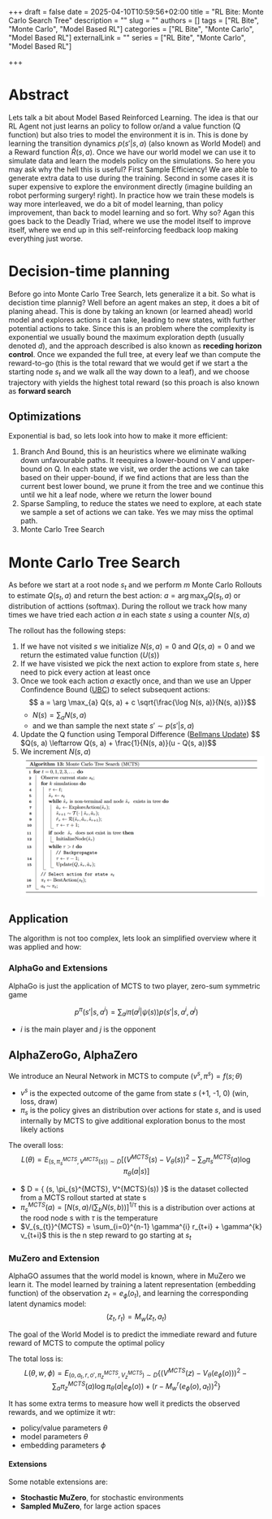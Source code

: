 +++ 
draft = false
date = 2025-04-10T10:59:56+02:00
title = "RL Bite: Monte Carlo Search Tree"
description = ""
slug = ""
authors = []
tags = ["RL Bite", "Monte Carlo", "Model Based RL"]
categories = ["RL Bite", "Monte Carlo", "Model Based RL"]
externalLink = ""
series = ["RL Bite", "Monte Carlo", "Model Based RL"]

+++

# Abstract

Lets talk a bit about Model Based Reinforced Learning. The idea is that our RL Agent not just learns an policy to follow or/and a value function (Q function) but also tries to model the environment it is in. This is done by learning the transition dynamics $p(s'|s,a)$ (also known as World Model) and a Reward function $\hat{R}(s,a)$. Once we have our world model we can use it to simulate data and learn the models policy on the simulations. So here you may ask why the hell this is useful? First Sample Efficiency! We are able to generate extra data to use during the training. Second in some cases it is super expensive to explore the environment directly (imagine building an robot performing surgery! right). In practice how we train these models is way more interleaved, we do a bit of model learning, than policy improvement, than back to model learning and so fort. Why so? Agan this goes back to the Deadly Triad, where we use the model itself to improve itself, where we end up in this  self-reinforcing feedback loop making everything just worse.


# Decision-time planning
Before go into Monte Carlo Tree Search, lets generalize it a bit. So what is decistion time plannig? Well before an agent makes an step, it does a bit of planing ahead. This is done by taking an known (or learned ahead) world model and explores actions it can take, leading to new states, with further potential actions to take. Since this is an problem where the complexity is exponential we usually bound the maximum exploration depth (usually denoted $d$), and the approach described is also known as **receding horizon control**. Once we expanded the full tree, at every leaf we than compute the reward-to-go (this is the total reward that we would get if we start a the starting node $s_t$ and we walk all the way down to a leaf), and we choose trajectory with yields the highest total reward (so this proach is also known as **forward search**

## Optimizations
Exponential is bad, so lets look into how to make it more efficient:

1. Branch And Bound, this is an heuristics where we eliminate walking down unfavourable paths. It reequires a lower-bound on V and upper-bound on Q. In each state we visit, we order the actions we can take based on their upper-bound, if we find actions that are less than the current best lower bound, we prune it from the tree and we continue this until we hit a leaf node, where we return the lower bound 
2. Sparse Sampling, to reduce the states we need to explore, at each state we sample a set of actions we can take. Yes we may miss the optimal path.
3. Monte Carlo Tree Search

# Monte Carlo Tree Search

As before we start at a root node $s_t$ and we perform $m$ Monte Carlo Rollouts to estimate $Q(s_t, a)$ and return the best action: $a = \arg \max_a Q(s_t,a)$ or distribution of acttions (softmax).
During the rollout we track how many times we have tried each action $a$ in each state $s$ using a counter $N(s,a)$

The rollout has the following steps:
1. If we have not visited $s$ we initialize $N(s,a)=0$ and $Q(s,a)=0$ and we return the estimated value function ($U(s)$)
2. If we have visisted we pick the next action to explore from state $s$, here need to pick every action at least once
3. Once we took each action $a$ exactly once, and than we use an Upper Confindence Bound ([UBC](https://n1o.github.io/posts/rl-bite-exploration-vs-exploitation/#upper-confidence-bound-and-thompson-sampling)) to select subsequent actions:
$$ a = \arg \max_{a} Q(s, a) + c \sqrt{\frac{\log N(s, a)}{N(s, a)}}$$
    - $N(s) = \sum_a N(s,a)$
    - and we than sample the next state $s' \sim p(s'|s,a)$
4. Update the Q function using Temporal Difference ([Bellmans Update](https://n1o.github.io/posts/rl-bite-bellmans-equations-and-value-functions/#bellmans-operator))
$$ $Q(s, a) \leftarrow Q(s, a) + \frac{1}{N(s, a)}(u - Q(s, a))$$
5. We increment $N(s,a)$
![](/images/mcts_alog.png)

## Application
The algorithm is not too complex, lets look an simplified overview where it was applied and how:
### AlphaGo and Extensions 

AlphaGo is just the application of MCTS to two player, zero-sum symmetric game

$$ p^{\pi}(s'|s, a^{i}) = \sum_{a^{j}} \pi(a^{j}|\psi(s)) p(s'|s, a^{i}, a^{j})$$
- $i$ is the main player and $j$ is the opponent

## AlphaZeroGo, AlphaZero
We introduce an Neural Network in MCTS to compute $(v^s, \pi^s) = f(s;\theta)$

- $v^s$ is the expected outcome of the game from state $s$ (+1, -1, 0) (win, loss, draw)
- $\pi_s$ is the policy gives an distribution over actions for state $s$, and is used internally by MCTS to give additional exploration bonus to the most likely actions

The overall loss:
$$ L(\theta) = E_{(s, \pi_{s}^{MCTS}, V^{MCTS}(s)) \sim D} [ (V^{MCTS}(s) - V_{\theta}(s))^{2} - \sum_{a} \pi_{s}^{MCTS}(a) \log \pi_{\theta}(a|s) ]$$
- $ D = \{ (s, \pi_{s}^{MCTS}, V^{MCTS}(s)) \}$ is the dataset collected from a MCTS rollout started at state s
- $\pi_{s}^{MCTS}(a) = [ N(s, a) / (\sum_{b} N(s, b)) ]^{1/\tau}$ this is a distribution over actions at the rood node s with $\tau$ is the temperature
- $V_{s_{t}}^{MCTS} = \sum_{i=0}^{n-1} \gamma^{i} r_{t+i} + \gamma^{k} v_{t+i}$ this is the n step reward to go starting at $s_t$

### MuZero and Extension
AlphaGO assumes that the world model is known, where in MuZero we learn it. The model learned by training a latent representation (embedding function) of the observation $z_t = e_{\phi}(o_t)$, and learning the corresponding latent dynamics model:
$$ (z_t, r_t) = M_{w}(z_t,a_t) $$

The goal of the World Model is to predict the immediate reward and future reward of MCTS to compute the optimal policy

The total loss is:
$$L(\theta, w, \phi) = E_{(o, a_{t}, r, o', \pi_{z}^{MCTS}, V_{z}^{MCTS}) \sim D} \{ (V^{MCTS}(z) - V_{\theta}(e_{\phi}(o)))^{2} - \sum_{a} \pi_{z}^{MCTS}(a) \log \pi_{\theta}(a|e_{\phi}(o)) + (r - M_{w}^{r}(e_{\phi}(o), a_{t}))^{2} \}$$

It has some extra terms to measure how well it predicts the observed rewards, and we optimize it wtr:
- policy/value parameters $\theta$
- model parameters $\theta$
- embedding parameters $\phi$

#### Extensions 
Some notable extensions are:
- **Stochastic MuZero**, for stochastic environments
- **Sampled MuZero**, for large action spaces

